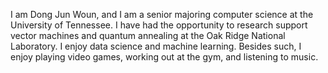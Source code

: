 I am Dong Jun Woun, and I am a senior majoring computer science at the University of Tennessee. I have had the opportunity to research support vector machines and quantum annealing at the Oak Ridge National Laboratory. I enjoy data science and machine learning. Besides such, I enjoy playing video games, working out at the gym, and listening to music. 